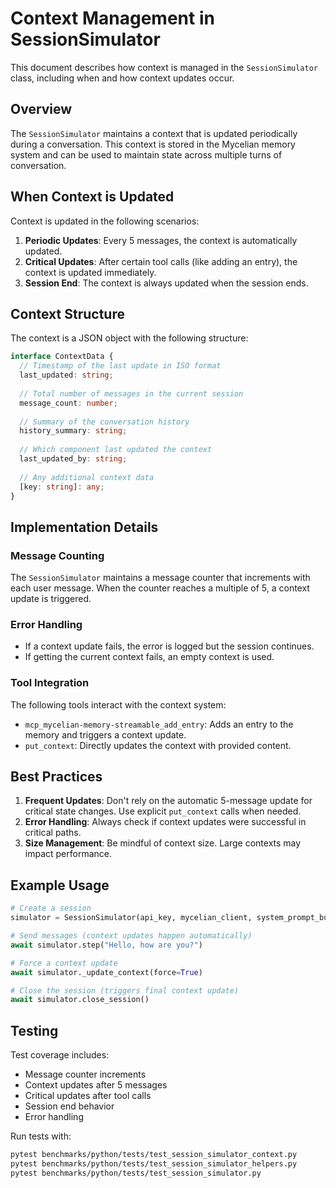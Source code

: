 # Context Management in SessionSimulator

This document describes how context is managed in the `SessionSimulator` class, including when and how context updates occur.

## Overview

The `SessionSimulator` maintains a context that is updated periodically during a conversation. This context is stored in the Mycelian memory system and can be used to maintain state across multiple turns of conversation.

## When Context is Updated

Context is updated in the following scenarios:

1. **Periodic Updates**: Every 5 messages, the context is automatically updated.
2. **Critical Updates**: After certain tool calls (like adding an entry), the context is updated immediately.
3. **Session End**: The context is always updated when the session ends.

## Context Structure

The context is a JSON object with the following structure:

```typescript
interface ContextData {
  // Timestamp of the last update in ISO format
  last_updated: string;
  
  // Total number of messages in the current session
  message_count: number;
  
  // Summary of the conversation history
  history_summary: string;
  
  // Which component last updated the context
  last_updated_by: string;
  
  // Any additional context data
  [key: string]: any;
}
```

## Implementation Details

### Message Counting

The `SessionSimulator` maintains a message counter that increments with each user message. When the counter reaches a multiple of 5, a context update is triggered.

### Error Handling

- If a context update fails, the error is logged but the session continues.
- If getting the current context fails, an empty context is used.

### Tool Integration

The following tools interact with the context system:

- `mcp_mycelian-memory-streamable_add_entry`: Adds an entry to the memory and triggers a context update.
- `put_context`: Directly updates the context with provided content.

## Best Practices

1. **Frequent Updates**: Don't rely on the automatic 5-message update for critical state changes. Use explicit `put_context` calls when needed.
2. **Error Handling**: Always check if context updates were successful in critical paths.
3. **Size Management**: Be mindful of context size. Large contexts may impact performance.

## Example Usage

```python
# Create a session
simulator = SessionSimulator(api_key, mycelian_client, system_prompt_builder)

# Send messages (context updates happen automatically)
await simulator.step("Hello, how are you?")

# Force a context update
await simulator._update_context(force=True)

# Close the session (triggers final context update)
await simulator.close_session()
```

## Testing

Test coverage includes:

- Message counter increments
- Context updates after 5 messages
- Critical updates after tool calls
- Session end behavior
- Error handling

Run tests with:

```bash
pytest benchmarks/python/tests/test_session_simulator_context.py
pytest benchmarks/python/tests/test_session_simulator_helpers.py
pytest benchmarks/python/tests/test_session_simulator.py
```
